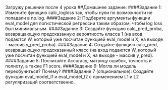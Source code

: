 Загружу решение после 4 урока
##Домашнее задание: 
####Задание 1: 
Измените функцию calc_logloss так, чтобы нули по возможности не попадали в np.log.
####Задание 2: 
Подберите аргументы функции eval_model для логистической регрессии таким образом, чтобы log loss был минимальным.
####Задание 3: 
Создайте функцию calc_pred_proba, возвращающую предсказанную вероятность класса 1 (на вход подаются W, который уже посчитан функцией eval_model и X, на выходе - массив y_pred_proba).
####Задание 4: 
Создайте функцию calc_pred, возвращающую предсказанный класс (на вход подаются W, который уже посчитан функцией eval_model и X, на выходе - массив y_pred).
####Задание 5: 
Посчитайте Accuracy, матрицу ошибок, точность и полноту, а также F1 score.
####Задание 6: 
Могла ли модель переобучиться? Почему?
####Задание 7 (опциональное): 
Создайте функции eval_model_l1 и eval_model_l2 с применением L1 и L2 регуляризаций соответственно.
